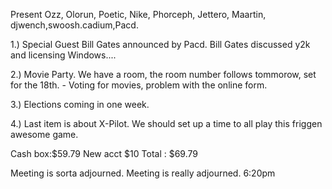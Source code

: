 Present Ozz, Olorun, Poetic, Nike, Phorceph, Jettero, Maartin, djwench,swoosh.cadium,Pacd. </p><p>
</p><p>
</p><p>
1.)  Special Guest Bill Gates announced by Pacd.  Bill Gates discussed y2k      and licensing Windows.... </p><p>
2.)  Movie Party.  We have a room, the room number follows tommorow, set	      for the 18th. 	- Voting for movies, problem with the online form. </p><p>
3.)  Elections coming in one week. </p><p>
4.)  Last item is about X-Pilot.  We should set up a time to all play this 	friggen awesome game. </p><p>
</p><p>
Cash box:$59.79 New acct $10 Total :  $69.79 </p><p>
</p><p>
</p><p>
</p><p>
</p><p>
Meeting is sorta adjourned. Meeting is really adjourned.  6:20pm </p><p>
</p><p>
</p>
